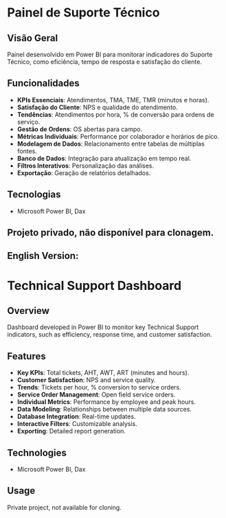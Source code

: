 # Painel de Suporte Técnico

## Visão Geral
Painel desenvolvido em Power BI para monitorar indicadores do Suporte Técnico, como eficiência, tempo de resposta e satisfação do cliente.

## Funcionalidades
- **KPIs Essenciais**: Atendimentos, TMA, TME, TMR (minutos e horas).
- **Satisfação do Cliente**: NPS e qualidade do atendimento.
- **Tendências**: Atendimentos por hora, % de conversão para ordens de serviço.
- **Gestão de Ordens**: OS abertas para campo.
- **Métricas Individuais**: Performance por colaborador e horários de pico.
- **Modelagem de Dados**: Relacionamento entre tabelas de múltiplas fontes.
- **Banco de Dados**: Integração para atualização em tempo real.
- **Filtros Interativos**: Personalização das análises.
- **Exportação**: Geração de relatórios detalhados.

## Tecnologias
- Microsoft Power BI, Dax

## Projeto privado, não disponível para clonagem.

## English Version:

# Technical Support Dashboard

## Overview
Dashboard developed in Power BI to monitor key Technical Support indicators, such as efficiency, response time, and customer satisfaction.

## Features
- **Key KPIs**: Total tickets, AHT, AWT, ART (minutes and hours).
- **Customer Satisfaction**: NPS and service quality.
- **Trends**: Tickets per hour, % conversion to service orders.
- **Service Order Management**: Open field service orders.
- **Individual Metrics**: Performance by employee and peak hours.
- **Data Modeling**: Relationships between multiple data sources.
- **Database Integration**: Real-time updates.
- **Interactive Filters**: Customizable analysis.
- **Exporting**: Detailed report generation.

## Technologies
- Microsoft Power BI, Dax

## Usage
Private project, not available for cloning.

